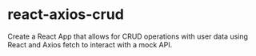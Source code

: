 # react-axios-crud
Create a React App that allows for CRUD operations with user data using React and Axios fetch to interact with a mock API.
